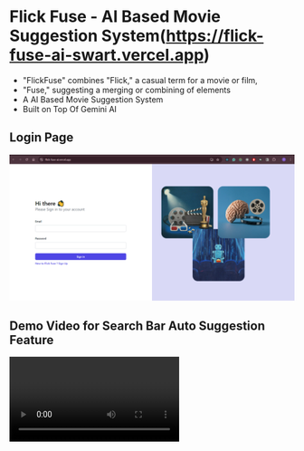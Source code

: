 # Flick Fuse - AI Based Movie Suggestion System(https://flick-fuse-ai-swart.vercel.app)

- "FlickFuse" combines "Flick," a casual term for a movie or film,
- "Fuse," suggesting a merging or combining of elements
- A AI Based Movie Suggestion System
- Built on Top Of Gemini AI

## Login Page

![Login Page](proof-of-work/login-page.png)

## Demo Video for Search Bar Auto Suggestion Feature

<video src="https://github.com/user-attachments/assets/f56fbfa1-0412-42e5-8ba8-97d1beca58a3" autoplay />

## Landing Page

![Landing Page](proof-of-work/final-pic.png)

## Search Result View

![Search Result View](proof-of-work/image-2.png)

MovieMapper
